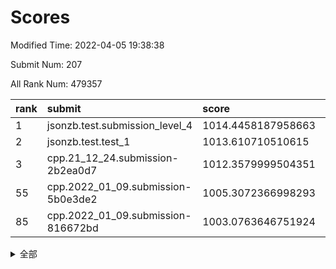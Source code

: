 # Scores

Modified Time: 2022-04-05 19:38:38

Submit Num: 207

All Rank Num: 479357

| rank |               submit               |       score        |       sigma        | pk_num |
| :--- | :--------------------------------- | :----------------- | :----------------- | :----- |
| 1    | jsonzb.test.submission_level_4     | 1014.4458187958663 | 0.827950496270284  | 9264   |
| 2    | jsonzb.test.test_1                 | 1013.610710510615  | 0.8190437192946451 | 9263   |
| 3    | cpp.21_12_24.submission-2b2ea0d7   | 1012.3579999504351 | 0.7959387919948124 | 9259   |
| 55   | cpp.2022_01_09.submission-5b0e3de2 | 1005.3072366998293 | 0.7106442248100883 | 9258   |
| 85   | cpp.2022_01_09.submission-816672bd | 1003.0763646751924 | 0.7202508823476145 | 9262   |


<details>
<summary>全部</summary>

| rank |                 submit                 |       score        |       sigma        | pk_num |
| :--- | :------------------------------------- | :----------------- | :----------------- | :----- |
| 1    | jsonzb.test.submission_level_4         | 1014.4458187958663 | 0.827950496270284  | 9264   |
| 2    | jsonzb.test.test_1                     | 1013.610710510615  | 0.8190437192946451 | 9263   |
| 3    | cpp.21_12_24.submission-2b2ea0d7       | 1012.3579999504351 | 0.7959387919948124 | 9259   |
| 4    | gobigger.level_3.submission_level_3_21 | 1012.2727761925968 | 0.7731908524853799 | 9263   |
| 5    | gobigger.level_3.submission_level_3_8  | 1011.9042953518123 | 0.765108941855364  | 9263   |
| 6    | gobigger.level_3.submission_level_3_36 | 1011.8733627786197 | 0.7984608705913583 | 9261   |
| 7    | gobigger.level_3.submission_level_3_13 | 1011.6011230329691 | 0.807607266177365  | 9263   |
| 8    | gobigger.level_3.submission_level_3_22 | 1011.597095956911  | 0.795541604880134  | 9263   |
| 9    | gobigger.level_3.submission_level_3_2  | 1011.5823314126646 | 0.76059937008228   | 9257   |
| 10   | gobigger.level_3.submission_level_3_4  | 1011.2912665816949 | 0.7733885108802313 | 9269   |
| 11   | gobigger.level_3.submission_level_3_46 | 1011.1508976115146 | 0.7776412974409911 | 9266   |
| 12   | gobigger.level_3.submission_level_3_19 | 1011.1346536758535 | 0.7563162262794189 | 9266   |
| 13   | gobigger.level_3.submission_level_3_35 | 1011.0804174355487 | 0.7921218361521001 | 9263   |
| 14   | gobigger.level_3.submission_level_3_18 | 1011.0177583657558 | 0.7803188348034513 | 9265   |
| 15   | gobigger.level_3.submission_level_3_39 | 1010.8902571870061 | 0.7610435109166886 | 9262   |
| 16   | gobigger.level_3.submission_level_3_43 | 1010.8734687722314 | 0.7705918201316435 | 9263   |
| 17   | gobigger.level_3.submission_level_3_12 | 1010.8215623955512 | 0.775313759369274  | 9264   |
| 18   | gobigger.level_3.submission_level_3_17 | 1010.7531248238865 | 0.7701718779624789 | 9264   |
| 19   | gobigger.level_3.submission_level_3_41 | 1010.7273202821141 | 0.7674952671250244 | 9264   |
| 20   | gobigger.level_3.submission_level_3_40 | 1010.6965355743874 | 0.7783754339816544 | 9267   |
| 21   | gobigger.level_3.submission_level_3_3  | 1010.6945891105572 | 0.7413375270455431 | 9261   |
| 22   | gobigger.level_3.submission_level_3_25 | 1010.6248724018651 | 0.7522803245741051 | 9267   |
| 23   | gobigger.level_3.submission_level_3_10 | 1010.6077610800527 | 0.7503053200188768 | 9262   |
| 24   | gobigger.level_3.submission_level_3_20 | 1010.5114311637153 | 0.7718214390709776 | 9262   |
| 25   | gobigger.level_3.submission_level_3_7  | 1010.3315968158012 | 0.770515044668459  | 9261   |
| 26   | gobigger.level_3.submission_level_3_49 | 1010.2162462283508 | 0.773512962068873  | 9263   |
| 27   | gobigger.level_3.submission_level_3_38 | 1010.2138062398509 | 0.7639780275434821 | 9257   |
| 28   | gobigger.level_3.submission_level_3_5  | 1010.2107978594514 | 0.7763919065676735 | 9258   |
| 29   | gobigger.level_3.submission_level_3_14 | 1010.0302253994226 | 0.7600852350242562 | 9260   |
| 30   | gobigger.level_3.submission_level_3_27 | 1009.9108561911188 | 0.769619377536538  | 9259   |
| 31   | gobigger.level_3.submission_level_3_26 | 1009.805564704265  | 0.7535265898746228 | 9259   |
| 32   | gobigger.level_3.submission_level_3_45 | 1009.7380096285196 | 0.7550224373248173 | 9262   |
| 33   | gobigger.level_3.submission_level_3_47 | 1009.6975260011546 | 0.7656396624482229 | 9267   |
| 34   | gobigger.level_3.submission_level_3_29 | 1009.505252604258  | 0.7680407002446742 | 9262   |
| 35   | gobigger.level_3.submission_level_3_31 | 1009.4684342895879 | 0.7518910541131568 | 9263   |
| 36   | gobigger.level_3.submission_level_3_11 | 1009.3507911868462 | 0.7516452573611645 | 9267   |
| 37   | gobigger.level_3.submission_level_3_16 | 1009.2677854058402 | 0.7476792010333063 | 9263   |
| 38   | gobigger.level_3.submission_level_3_48 | 1009.2425842663843 | 0.7644202032838575 | 9263   |
| 39   | gobigger.level_3.submission_level_3_37 | 1009.1807264348307 | 0.7587541638436496 | 9267   |
| 40   | gobigger.level_3.submission_level_3_44 | 1009.0531491275274 | 0.7585201544816406 | 9263   |
| 41   | gobigger.level_3.submission_level_3_28 | 1008.9984917103131 | 0.7533463210361069 | 9264   |
| 42   | gobigger.level_3.submission_level_3_42 | 1008.9097698050056 | 0.7542459937142638 | 9262   |
| 43   | gobigger.level_3.submission_level_3_23 | 1008.8817859662246 | 0.7390799653384099 | 9263   |
| 44   | gobigger.level_3.submission_level_3_9  | 1008.8659770017921 | 0.7470026993439746 | 9265   |
| 45   | gobigger.level_3.submission_level_3_24 | 1008.834569610379  | 0.7419441846506435 | 9267   |
| 46   | gobigger.level_3.submission_level_3_1  | 1008.774762406525  | 0.7491901766149451 | 9262   |
| 47   | gobigger.level_3.submission_level_3_32 | 1008.7035878257285 | 0.7475251807077187 | 9261   |
| 48   | gobigger.level_3.submission_level_3_30 | 1008.6938456016637 | 0.7415850971043918 | 9263   |
| 49   | gobigger.level_3.submission_level_3_33 | 1008.6563074632055 | 0.7398025912361522 | 9257   |
| 50   | gobigger.level_3.submission_level_3_15 | 1008.5644479932083 | 0.7412696734428965 | 9262   |
| 51   | gobigger.level_3.submission_level_3_0  | 1008.4885501930909 | 0.7612563420249979 | 9264   |
| 52   | gobigger.level_3.submission_level_3_6  | 1008.2556773667167 | 0.7350216131075591 | 9265   |
| 53   | gobigger.level_3.submission_level_3_34 | 1008.1634267057915 | 0.7456655432799487 | 9257   |
| 54   | gobigger.level_1.submission_level_1_42 | 1005.5669085695891 | 0.7309239639328039 | 9266   |
| 55   | cpp.2022_01_09.submission-5b0e3de2     | 1005.3072366998293 | 0.7106442248100883 | 9258   |
| 56   | gobigger.level_1.submission_level_1_32 | 1004.8403819959083 | 0.7328601303968527 | 9263   |
| 57   | gobigger.level_1.submission_level_1_26 | 1004.6634894058996 | 0.7168874375545741 | 9262   |
| 58   | gobigger.level_1.submission_level_1_36 | 1004.4867165079992 | 0.7173117303166807 | 9264   |
| 59   | gobigger.level_1.submission_level_1_7  | 1004.3710742574983 | 0.7089795232172555 | 9261   |
| 60   | gobigger.level_1.submission_level_1_34 | 1004.3572395987161 | 0.7292722007006693 | 9263   |
| 61   | gobigger.level_1.submission_level_1_2  | 1004.220660540955  | 0.7189873348949722 | 9265   |
| 62   | gobigger.level_1.submission_level_1_48 | 1004.0726790799572 | 0.7077616611895566 | 9261   |
| 63   | gobigger.level_1.submission_level_1_33 | 1004.0031845344196 | 0.7141438490154863 | 9264   |
| 64   | gobigger.level_1.submission_level_1_20 | 1003.8950144234404 | 0.718642756239827  | 9261   |
| 65   | gobigger.level_1.submission_level_1_3  | 1003.8708990236479 | 0.7225254238098227 | 9262   |
| 66   | gobigger.level_1.submission_level_1_35 | 1003.8462817828198 | 0.7121824765742905 | 9260   |
| 67   | gobigger.level_1.submission_level_1_17 | 1003.7253862267049 | 0.7082450309233368 | 9267   |
| 68   | gobigger.level_1.submission_level_1_28 | 1003.6929908453793 | 0.7049448059007465 | 9261   |
| 69   | gobigger.level_1.submission_level_1_47 | 1003.638909344314  | 0.7204320450434466 | 9259   |
| 70   | gobigger.level_1.submission_level_1_45 | 1003.5839726621016 | 0.7098345450081305 | 9264   |
| 71   | gobigger.level_1.submission_level_1_37 | 1003.5581147768462 | 0.7131030891252517 | 9263   |
| 72   | gobigger.level_1.submission_level_1_22 | 1003.4628527343582 | 0.7262022364935672 | 9262   |
| 73   | gobigger.level_1.submission_level_1_23 | 1003.4606131403127 | 0.7070906038536645 | 9261   |
| 74   | gobigger.level_1.submission_level_1_16 | 1003.4520486551661 | 0.718344596364128  | 9260   |
| 75   | gobigger.level_1.submission_level_1_43 | 1003.4004364267219 | 0.71370633728244   | 9258   |
| 76   | gobigger.level_1.submission_level_1_38 | 1003.3401300799368 | 0.7100298724133245 | 9264   |
| 77   | gobigger.level_1.submission_level_1_0  | 1003.3303731223231 | 0.7082064120027616 | 9261   |
| 78   | gobigger.level_1.submission_level_1_29 | 1003.2393220990506 | 0.719096841044872  | 9266   |
| 79   | gobigger.level_1.submission_level_1_41 | 1003.2388559951539 | 0.7150146920905297 | 9265   |
| 80   | gobigger.level_1.submission_level_1_4  | 1003.1920335291545 | 0.7102957632165862 | 9262   |
| 81   | gobigger.level_1.submission_level_1_6  | 1003.1847962415045 | 0.7140732184044707 | 9265   |
| 82   | gobigger.level_1.submission_level_1_40 | 1003.1760556898681 | 0.7115023101011926 | 9265   |
| 83   | gobigger.level_1.submission_level_1_39 | 1003.1570067196342 | 0.7221154178833739 | 9264   |
| 84   | gobigger.level_1.submission_level_1_9  | 1003.120118517097  | 0.7159650232967532 | 9263   |
| 85   | cpp.2022_01_09.submission-816672bd     | 1003.0763646751924 | 0.7202508823476145 | 9262   |
| 86   | gobigger.level_1.submission_level_1_46 | 1002.9974307500639 | 0.7215848051228345 | 9264   |
| 87   | gobigger.level_1.submission_level_1_19 | 1002.9021579361282 | 0.7153117455245267 | 9260   |
| 88   | gobigger.level_1.submission_level_1_21 | 1002.8343117073648 | 0.7230443233690965 | 9263   |
| 89   | gobigger.level_1.submission_level_1_25 | 1002.8117299163978 | 0.7130514158804696 | 9259   |
| 90   | gobigger.level_1.submission_level_1_15 | 1002.7521562447371 | 0.7085875695166681 | 9263   |
| 91   | gobigger.level_1.submission_level_1_14 | 1002.704755969411  | 0.7202452263994101 | 9264   |
| 92   | gobigger.level_1.submission_level_1_18 | 1002.6624364668496 | 0.7139211440971399 | 9263   |
| 93   | gobigger.level_1.submission_level_1_31 | 1002.6243409289721 | 0.7203578305526711 | 9260   |
| 94   | gobigger.level_1.submission_level_1_24 | 1002.6107573358141 | 0.7232760860630209 | 9263   |
| 95   | gobigger.level_1.submission_level_1_13 | 1002.5830482890117 | 0.7140473126780524 | 9262   |
| 96   | gobigger.level_1.submission_level_1_10 | 1002.4982692201453 | 0.7050863424987727 | 9262   |
| 97   | gobigger.level_1.submission_level_1_5  | 1002.4364637589167 | 0.7226511421186246 | 9258   |
| 98   | gobigger.level_1.submission_level_1_27 | 1002.3423920422733 | 0.7153804573399417 | 9264   |
| 99   | gobigger.level_1.submission_level_1_30 | 1002.1900332218739 | 0.7110388833892062 | 9258   |
| 100  | gobigger.level_1.submission_level_1_11 | 1002.048201062273  | 0.7094526422955303 | 9259   |
| 101  | gobigger.level_1.submission_level_1_12 | 1002.0366456879932 | 0.6986340440010527 | 9261   |
| 102  | gobigger.level_1.submission_level_1_44 | 1001.898276683753  | 0.710914430670373  | 9264   |
| 103  | gobigger.level_1.submission_level_1_1  | 1001.8778018997007 | 0.712029345155901  | 9261   |
| 104  | gobigger.level_1.submission_level_1_49 | 1001.859193496678  | 0.7239969911201015 | 9265   |
| 105  | gobigger.level_1.submission_level_1_8  | 1001.4044505149844 | 0.7124061497532237 | 9266   |
| 106  | gobigger.random.submission_random_35   | 997.2433500185753  | 0.7090999492381308 | 9262   |
| 107  | gobigger.random.submission_random_10   | 996.9303687712704  | 0.7063196224628336 | 9265   |
| 108  | gobigger.random.submission_random_41   | 996.8712110930596  | 0.7243382196444222 | 9268   |
| 109  | gobigger.random.submission_random_36   | 996.8311745094765  | 0.7081865052015253 | 9264   |
| 110  | gobigger.random.submission_random_13   | 996.7800352694416  | 0.7131120645869153 | 9261   |
| 111  | gobigger.random.submission_random_16   | 996.7332858298341  | 0.709616034292757  | 9264   |
| 112  | gobigger.random.submission_random_27   | 996.7213175455927  | 0.7145467186499074 | 9263   |
| 113  | gobigger.random.submission_random_5    | 996.7176063568276  | 0.7177597046459396 | 9264   |
| 114  | gobigger.random.submission_random_31   | 996.7034078553953  | 0.7097235541804763 | 9267   |
| 115  | gobigger.random.submission_random_14   | 996.630940173308   | 0.7040002425964313 | 9263   |
| 116  | gobigger.random.submission_random_11   | 996.6237808131591  | 0.7064085866442874 | 9264   |
| 117  | gobigger.random.submission_random_3    | 996.609380642473   | 0.6953323646272945 | 9263   |
| 118  | gobigger.random.submission_random_30   | 996.5859117787186  | 0.7057978312728937 | 9267   |
| 119  | gobigger.random.submission_random_48   | 996.568229180494   | 0.709723489341608  | 9260   |
| 120  | gobigger.random.submission_random_38   | 996.5511095016747  | 0.7091739187300695 | 9262   |
| 121  | gobigger.random.submission_random_2    | 996.5340033965965  | 0.7077169715025283 | 9266   |
| 122  | gobigger.random.submission_random_6    | 996.4681282499841  | 0.7022072134855185 | 9265   |
| 123  | gobigger.random.submission_random_32   | 996.4650675736013  | 0.7106716325265927 | 9259   |
| 124  | gobigger.random.submission_random_20   | 996.4150530036569  | 0.7063230040187234 | 9261   |
| 125  | gobigger.random.submission_random_34   | 996.4021483173118  | 0.7225571011513912 | 9266   |
| 126  | gobigger.random.submission_random_37   | 996.355469211315   | 0.7125902748915727 | 9266   |
| 127  | gobigger.random.submission_random_23   | 996.3238120032197  | 0.6935323085160964 | 9262   |
| 128  | gobigger.random.submission_random_40   | 996.3159144550754  | 0.7305751799585831 | 9258   |
| 129  | gobigger.random.submission_random_25   | 996.2404363864024  | 0.7085402539943301 | 9263   |
| 130  | gobigger.random.submission_random_8    | 996.230089425911   | 0.7065191655338092 | 9266   |
| 131  | gobigger.random.submission_random_43   | 996.1485355192276  | 0.7027862660380073 | 9262   |
| 132  | gobigger.random.submission_random_1    | 996.1433593719903  | 0.7163638738728481 | 9265   |
| 133  | gobigger.random.submission_random_39   | 996.1072129111725  | 0.7208440261804263 | 9261   |
| 134  | gobigger.random.submission_random_33   | 996.0878326112355  | 0.7087527341464622 | 9259   |
| 135  | gobigger.random.submission_random_17   | 996.0223787563007  | 0.7008553258960464 | 9267   |
| 136  | gobigger.random.submission_random_21   | 996.0192611831235  | 0.7106592307801577 | 9264   |
| 137  | gobigger.random.submission_random_12   | 995.938399766443   | 0.7033293123443002 | 9264   |
| 138  | gobigger.random.submission_random_24   | 995.8747138735162  | 0.7234740026819965 | 9261   |
| 139  | gobigger.random.submission_random_28   | 995.7837861455997  | 0.7036728696119235 | 9264   |
| 140  | gobigger.random.submission_random_42   | 995.758683174099   | 0.7181716697250706 | 9263   |
| 141  | gobigger.random.submission_random_22   | 995.5931866194782  | 0.7089058742617068 | 9261   |
| 142  | gobigger.random.submission_random_9    | 995.5606286582167  | 0.7100762041175189 | 9263   |
| 143  | gobigger.random.submission_random_49   | 995.5591916160372  | 0.7117431016408142 | 9263   |
| 144  | gobigger.random.submission_random_4    | 995.4722108077158  | 0.7038862382368283 | 9263   |
| 145  | gobigger.random.submission_random_0    | 995.4365764848402  | 0.7030172635689894 | 9263   |
| 146  | gobigger.level_2.submission_level_2_6  | 995.3357726480125  | 0.7284517109046132 | 9262   |
| 147  | gobigger.random.submission_random_45   | 995.2387915429373  | 0.7085670264444722 | 9265   |
| 148  | gobigger.random.submission_random_18   | 995.1892915963954  | 0.6940274423165733 | 9267   |
| 149  | gobigger.random.submission_random_26   | 995.1212903553132  | 0.7087800067853738 | 9259   |
| 150  | gobigger.random.submission_random_46   | 995.074891642826   | 0.7261636846023315 | 9262   |
| 151  | gobigger.random.submission_random_44   | 994.7478765227695  | 0.7049600244309583 | 9264   |
| 152  | gobigger.random.submission_random_47   | 994.7090678585051  | 0.7047090169525675 | 9264   |
| 153  | gobigger.random.submission_random_7    | 994.6686756851567  | 0.7101867160814415 | 9268   |
| 154  | gobigger.random.submission_random_15   | 994.6344964407491  | 0.7133533079032424 | 9263   |
| 155  | gobigger.random.submission_random_29   | 994.5786622370349  | 0.7180208299404692 | 9258   |
| 156  | gobigger.random.submission_random_19   | 994.5150851598887  | 0.7150718172886333 | 9262   |
| 157  | gobigger.level_2.submission_level_2_7  | 993.9831762658863  | 0.7315448493399415 | 9265   |
| 158  | gobigger.level_2.submission_level_2_18 | 993.5722571196054  | 0.7198234480117617 | 9266   |
| 159  | gobigger.level_2.submission_level_2_19 | 993.4359283074284  | 0.7378622297680592 | 9264   |
| 160  | gobigger.level_2.submission_level_2_4  | 993.3593265116143  | 0.7245395202074905 | 9261   |
| 161  | gobigger.level_2.submission_level_2_0  | 993.256344825697   | 0.7359967856265498 | 9263   |
| 162  | gobigger.level_2.submission_level_2_38 | 993.2046907695452  | 0.7375999070746239 | 9263   |
| 163  | gobigger.level_2.submission_level_2_11 | 993.1946208415145  | 0.7179765114347474 | 9265   |
| 164  | gobigger.level_2.submission_level_2_16 | 993.1266915749874  | 0.7248954036864453 | 9263   |
| 165  | gobigger.level_2.submission_level_2_33 | 993.0772648627196  | 0.7455898170597595 | 9265   |
| 166  | gobigger.level_2.submission_level_2_28 | 992.9316898359998  | 0.7297698307008269 | 9261   |
| 167  | gobigger.level_2.submission_level_2_40 | 992.9315018088297  | 0.7396041568443791 | 9264   |
| 168  | gobigger.level_2.submission_level_2_24 | 992.9106812436311  | 0.7201558506515465 | 9260   |
| 169  | gobigger.level_2.submission_level_2_35 | 992.8726070016253  | 0.7408624899384878 | 9265   |
| 170  | gobigger.level_2.submission_level_2_5  | 992.7887026015521  | 0.7526976451836743 | 9265   |
| 171  | gobigger.level_2.submission_level_2_37 | 992.5977444842538  | 0.7470909441661634 | 9262   |
| 172  | gobigger.level_2.submission_level_2_34 | 992.5383437894586  | 0.7557270288437677 | 9268   |
| 173  | gobigger.level_2.submission_level_2_46 | 992.512307358307   | 0.7257365639720469 | 9267   |
| 174  | gobigger.level_2.submission_level_2_47 | 992.4830667023384  | 0.7284673128612512 | 9266   |
| 175  | gobigger.level_2.submission_level_2_26 | 992.4493476333489  | 0.7420882319602631 | 9262   |
| 176  | gobigger.level_2.submission_level_2_10 | 992.4169607816411  | 0.7359439469564241 | 9259   |
| 177  | gobigger.level_2.submission_level_2_43 | 992.3202968241885  | 0.7330429058120856 | 9254   |
| 178  | gobigger.level_2.submission_level_2_15 | 992.2602946690338  | 0.742524921739918  | 9263   |
| 179  | gobigger.level_2.submission_level_2_29 | 992.259603415467   | 0.7325798239421653 | 9266   |
| 180  | gobigger.level_2.submission_level_2_23 | 992.2452697579416  | 0.7387165283381883 | 9265   |
| 181  | gobigger.level_2.submission_level_2_2  | 992.200418750487   | 0.7431815918700986 | 9264   |
| 182  | gobigger.level_2.submission_level_2_49 | 992.1459449052662  | 0.7581041568769183 | 9263   |
| 183  | gobigger.level_2.submission_level_2_32 | 992.1047529878131  | 0.7593692157661918 | 9265   |
| 184  | gobigger.level_2.submission_level_2_12 | 992.0818241141374  | 0.7266371380808403 | 9266   |
| 185  | gobigger.level_2.submission_level_2_39 | 992.0614338173966  | 0.7387581238142945 | 9265   |
| 186  | gobigger.level_2.submission_level_2_22 | 992.0504917077781  | 0.7279474018119058 | 9266   |
| 187  | gobigger.level_2.submission_level_2_17 | 991.9992467791193  | 0.7283042124919528 | 9262   |
| 188  | gobigger.level_2.submission_level_2_41 | 991.8867434370932  | 0.7572362145083775 | 9265   |
| 189  | gobigger.level_2.submission_level_2_13 | 991.8808326795256  | 0.7475381655715126 | 9263   |
| 190  | gobigger.level_2.submission_level_2_42 | 991.7708499609599  | 0.7396663280186423 | 9266   |
| 191  | gobigger.level_2.submission_level_2_27 | 991.7430864224646  | 0.7589895210994212 | 9259   |
| 192  | gobigger.level_2.submission_level_2_31 | 991.6970918183581  | 0.7732044218233154 | 9262   |
| 193  | gobigger.level_2.submission_level_2_14 | 991.4547329146129  | 0.7384822921709648 | 9268   |
| 194  | gobigger.level_2.submission_level_2_8  | 991.3589017423432  | 0.7630413989689593 | 9269   |
| 195  | gobigger.level_2.submission_level_2_1  | 991.3191807795249  | 0.754687973177394  | 9263   |
| 196  | gobigger.level_2.submission_level_2_25 | 991.3116000473683  | 0.739181815624562  | 9260   |
| 197  | gobigger.level_2.submission_level_2_48 | 991.2658143311792  | 0.7646374185787558 | 9261   |
| 198  | gobigger.level_2.submission_level_2_21 | 991.2648273165496  | 0.7517349759373833 | 9268   |
| 199  | gobigger.level_2.submission_level_2_3  | 991.2153738801663  | 0.7605880702350424 | 9261   |
| 200  | gobigger.level_2.submission_level_2_45 | 991.1474650333417  | 0.7465225879029919 | 9260   |
| 201  | gobigger.level_2.submission_level_2_9  | 990.8202448966025  | 0.7289622026006112 | 9264   |
| 202  | gobigger.level_2.submission_level_2_20 | 990.6463172799138  | 0.7448508508285975 | 9261   |
| 203  | gobigger.level_2.submission_level_2_44 | 990.37032207221    | 0.7401818250155735 | 9266   |
| 204  | gobigger.level_2.submission_level_2_30 | 990.3154017031067  | 0.7558310568009685 | 9260   |
| 205  | gobigger.level_2.submission_level_2_36 | 989.9734894457296  | 0.7938477190764801 | 9265   |
| 206  | gobigger.none.submission_none_0        | 977.3021693029967  | 1.4050730206243147 | 9261   |
| 207  | gobigger.none.submission_none_1        | 976.3556098986672  | 1.4315324589882161 | 9262   |

</details>